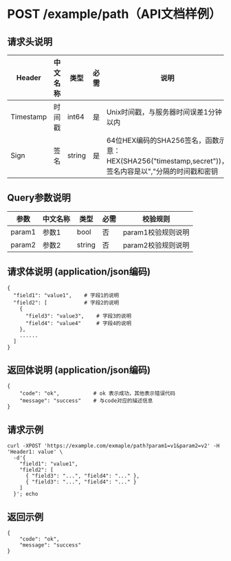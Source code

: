 # POST /example/path（API文档样例）

## 请求头说明
| Header       | 中文名称   | 类型   | 必需 | 说明
| ------------ | --------   | ------ | ---- | -----------------
| Timestamp    | 时间戳     | int64  | 是   | Unix时间戳，与服务器时间误差1分钟以内
| Sign         | 签名       | string | 是   | 64位HEX编码的SHA256签名，函数示意：HEX(SHA256("timestamp,secret"))，签名内容是以","分隔的时间戳和密钥

## Query参数说明
| 参数        | 中文名称     | 类型    | 必需 | 校验规则
| --------    | --------     | ------- | ---- | -------------------
| param1      | 参数1        | bool    | 否   | param1校验规则说明
| param2      | 参数2        | string  | 否   | param2校验规则说明

## 请求体说明 (application/json编码) 
```
{
  "field1": "value1",    # 字段1的说明
  "field2": [            # 字段2的说明
    { 
      "field3": "value3",    # 字段3的说明
      "field4": "value4"     # 字段4的说明
    },
    ......
  ]
}
```

## 返回体说明 (application/json编码)
```
{
    "code": "ok",           # ok 表示成功，其他表示错误代码
    "message": "success"    # 与code对应的描述信息
}
```


## 请求示例
```
curl -XPOST 'https://example.com/exmaple/path?param1=v1&param2=v2' -H 'Header1: value' \
  -d'{
    "field1": "value1",
    "field2": [
      { "field3": "...", "field4": "..." },
      { "field3": "...", "field4": "..." }
    ]
  }'; echo
```

## 返回示例
```
{
    "code": "ok",
    "message": "success"
}
```
